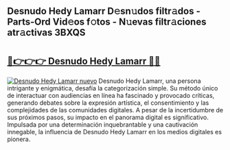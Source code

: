 ## Desnudo Hedy Lamarr D𝚎sn𝚞dos filtr𝚊dos - Parts-Ord Vid𝚎os f𝚘tos - N𝚞evas filtr𝚊ciones atr𝚊ctivas 3BXQS

# <h2><a href="http://mb44a9.tromn.icu/?c=Desnudo+Hedy+Lamarr">🔗👉👉👉 Desnudo Hedy Lamarr 🔗🔗</a></h2>

[![Desnudo Hedy Lamarr nuevo](https://i.imgur.com/pEAQMta.gif)](http://mb44a9.tromn.icu/?c=Desnudo+Hedy+Lamarr)
Desnudo Hedy Lamarr, una persona intrigante y enigmática, desafía la categorización simple. Su método único de interactuar con audiencias en línea ha fascinado y provocado críticas, generando debates sobre la expresión artística, el consentimiento y las complejidades de las comunidades digitales. A pesar de la incertidumbre de sus próximos pasos, su impacto en el panorama digital es significativo. Impulsada por una determinación inquebrantable y una cautivación innegable, la influencia de Desnudo Hedy Lamarr en los medios digitales es pionera.

